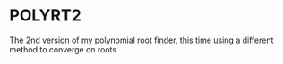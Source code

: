 # POLYRT2
The 2nd version of my polynomial root finder, this time using a different method to converge on roots
